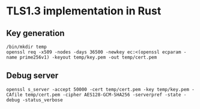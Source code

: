 TLS1.3 implementation in Rust
================================

## Key generation
```
/bin/mkdir temp
openssl req -x509 -nodes -days 36500 -newkey ec:<(openssl ecparam -name prime256v1) -keyout temp/key.pem -out temp/cert.pem
```

## Debug server

```
openssl s_server -accept 50000 -cert temp/cert.pem -key temp/key.pem -CAfile temp/cert.pem -cipher AES128-GCM-SHA256 -serverpref -state -debug -status_verbose
```
